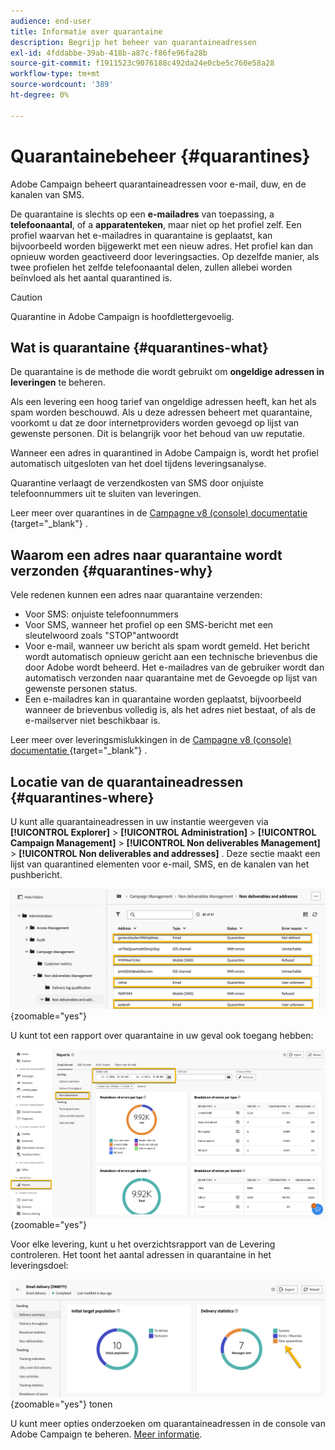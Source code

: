 ```yaml
---
audience: end-user
title: Informatie over quarantaine
description: Begrijp het beheer van quarantaineadressen
exl-id: 4fddabbe-39ab-418b-a87c-f86fe96fa28b
source-git-commit: f1911523c9076188c492da24e0cbe5c760e58a28
workflow-type: tm+mt
source-wordcount: '389'
ht-degree: 0%

---
```


# Quarantainebeheer {#quarantines}

Adobe Campaign beheert quarantaineadressen voor e-mail, duw, en de kanalen van SMS.

De quarantaine is slechts op een **e-mailadres** van toepassing, a **telefoonaantal**, of a **apparatenteken**, maar niet op het profiel zelf. Een profiel waarvan het e-mailadres in quarantaine is geplaatst, kan bijvoorbeeld worden bijgewerkt met een nieuw adres. Het profiel kan dan opnieuw worden geactiveerd door leveringsacties. Op dezelfde manier, als twee profielen het zelfde telefoonaantal delen, zullen allebei worden beïnvloed als het aantal quarantined is.

>[!CAUTION]
>
>Quarantine in Adobe Campaign is hoofdlettergevoelig.

## Wat is quarantaine {#quarantines-what}

De quarantaine is de methode die wordt gebruikt om **ongeldige adressen in leveringen** te beheren.

Als een levering een hoog tarief van ongeldige adressen heeft, kan het als spam worden beschouwd. Als u deze adressen beheert met quarantaine, voorkomt u dat ze door internetproviders worden gevoegd op lijst van gewenste personen. Dit is belangrijk voor het behoud van uw reputatie.

Wanneer een adres in quarantined in Adobe Campaign is, wordt het profiel automatisch uitgesloten van het doel tijdens leveringsanalyse.

Quarantine verlaagt de verzendkosten van SMS door onjuiste telefoonnummers uit te sluiten van leveringen.

Leer meer over quarantines in de [ Campagne v8 (console) documentatie ](https://experienceleague.adobe.com/en/docs/campaign/campaign-v8/send/failures/quarantines){target="_blank"} .

## Waarom een adres naar quarantaine wordt verzonden {#quarantines-why}

Vele redenen kunnen een adres naar quarantaine verzenden:

* Voor SMS: onjuiste telefoonnummers
* Voor SMS, wanneer het profiel op een SMS-bericht met een sleutelwoord zoals &quot;STOP&quot;antwoordt
* Voor e-mail, wanneer uw bericht als spam wordt gemeld. Het bericht wordt automatisch opnieuw gericht aan een technische brievenbus die door Adobe wordt beheerd. Het e-mailadres van de gebruiker wordt dan automatisch verzonden naar quarantaine met de Gevoegde op lijst van gewenste personen status.
* Een e-mailadres kan in quarantaine worden geplaatst, bijvoorbeeld wanneer de brievenbus volledig is, als het adres niet bestaat, of als de e-mailserver niet beschikbaar is.

Leer meer over leveringsmislukkingen in de [ Campagne v8 (console) documentatie ](https://experienceleague.adobe.com/en/docs/campaign/campaign-v8/send/failures/delivery-failures){target="_blank"} .

## Locatie van de quarantaineadressen {#quarantines-where}

U kunt alle quarantaineadressen in uw instantie weergeven via **[!UICONTROL Explorer]** > **[!UICONTROL Administration]** > **[!UICONTROL Campaign Management]** > **[!UICONTROL Non deliverables Management]** > **[!UICONTROL Non deliverables and addresses]** . Deze sectie maakt een lijst van quarantined elementen voor e-mail, SMS, en de kanalen van het pushbericht.

![ plaats van de quarantaine in de interface van Adobe Campaign ](assets/quarantine_location.png){zoomable="yes"}

U kunt tot een rapport over quarantaine in uw geval ook toegang hebben:

![ Quarantine rapporten in de interface van Adobe Campaign ](assets/quarantine_reports.png){zoomable="yes"}

Voor elke levering, kunt u het overzichtsrapport van de Levering controleren. Het toont het aantal adressen in quarantaine in het leveringsdoel:

![ Samenvattingsrapport van de Levering die quarantined adressen ](assets/quarantine_delivery.png){zoomable="yes"} tonen

U kunt meer opties onderzoeken om quarantaineadressen in de console van Adobe Campaign te beheren. [Meer informatie](https://experienceleague.adobe.com/en/docs/campaign/campaign-v8/send/failures/quarantines#access-quarantined-addresses).